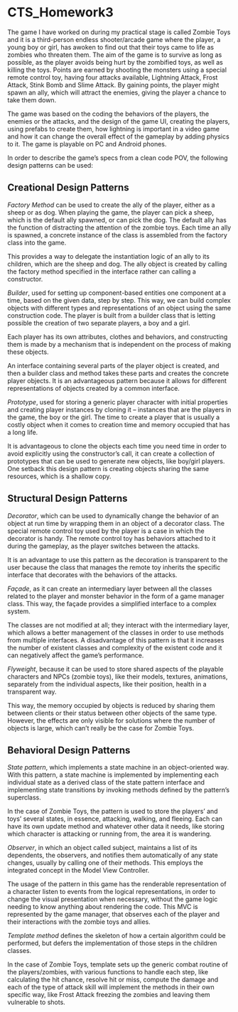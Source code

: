 # CTS_Homework3

The game I have worked on during my practical stage is called Zombie Toys and it is a third-person endless shooter/arcade game where the player, a young boy or girl, has awoken to find out that their toys came to life as zombies who threaten them. The aim of the game is to survive as long as possible, as the player avoids being hurt by the zombified toys, as well as killing the toys. Points are earned by shooting the monsters using a special remote control toy, having four attacks available, Lightning Attack, Frost Attack, Stink Bomb and Slime Attack. By gaining points, the player might spawn an ally, which will attract the enemies, giving the player a chance to take them down.

The game was based on the coding the behaviors of the players, the enemies or the attacks, and the design of the game UI, creating the players, using prefabs to create them, how lightning is important in a video game and how it can change the overall effect of the gameplay by adding physics to it. The game is playable on PC and Android phones.

In order to describe the game’s specs from a clean code POV, the following design patterns can be used:

## Creational Design Patterns

*Factory Method* can be used to create the ally of the player, either as a sheep or as dog. When playing the game, the player can pick a sheep, which is the default ally spawned, or can pick the dog. The default ally has the function of distracting the attention of the zombie toys. Each time an ally is spawned, a concrete instance of the class is assembled from the factory class into the game. 

This provides a way to delegate the instantiation logic of an ally to its children, which are the sheep and dog. The ally object is created by calling the factory method specified in the interface rather can calling a constructor.

*Builder*, used for setting up component-based entities one component at a time, based on the given data, step by step. This way, we can build complex objects with different types and representations of an object using the same construction code. The player is built from a builder class that is letting possible the creation of two separate players, a boy and a girl.

Each player has its own attributes, clothes and behaviors, and constructing them is made by a mechanism that is independent on the process of making these objects. 

An interface containing several parts of the player object is created, and then a builder class and method takes these parts and creates the concrete player objects. It is an advantageous pattern because it allows for different representations of objects created by a common interface.

*Prototype*, used for storing a generic player character with initial properties and creating player instances by cloning it – instances that are the players in the game, the boy or the girl. The time to create a player that is usually a costly object when it comes to creation time and memory occupied that has a long life.

It is advantageous to clone the objects each time you need time in order to avoid explicitly using the constructor’s call, it can create a collection of prototypes that can be used to generate new objects, like boy/girl players. One setback this design pattern is creating objects sharing the same resources, which is a shallow copy.

## Structural Design Patterns

*Decorator*, which can be used to dynamically change the behavior of an object at run time by wrapping them in an object of a decorator class. The special remote control toy used by the player is a case in which the decorator is handy. The remote control toy has behaviors attached to it during the gameplay, as the player switches between the attacks.

It is an advantage to use this pattern as the decoration is transparent to the user because the class that manages the remote toy inherits the specific interface that decorates with the behaviors of the attacks.

*Façade*, as it can create an intermediary layer between all the classes related to the player and monster behavior in the form of a game manager class. This way, the façade provides a simplified interface to a complex system. 

The classes are not modified at all; they interact with the intermediary layer, which allows a better management of the classes in order to use methods from multiple interfaces. A disadvantage of this pattern is that it increases the number of existent classes and complexity of the existent code and it can negatively affect the game’s performance.

*Flyweight*, because it can be used to store shared aspects of the playable characters and NPCs (zombie toys), like their models, textures, animations, separately from the individual aspects, like their position, health in a transparent way. 

This way, the memory occupied by objects is reduced by sharing them between clients or their status between other objects of the same type. However, the effects are only visible for solutions where the number of objects is large, which can’t really be the case for Zombie Toys.

## Behavioral Design Patterns

*State pattern*, which implements a state machine in an object-oriented way. With this pattern, a state machine is implemented by implementing each individual state as a derived class of the state pattern interface and implementing state transitions by invoking methods defined by the pattern’s superclass.

In the case of Zombie Toys, the pattern is used to store the players’ and toys’ several states, in essence, attacking, walking, and fleeing. Each can have its own update method and whatever other data it needs, like storing which character is attacking or running from, the area it is wandering.

*Observer*, in which an object called subject, maintains a list of its dependents, the observers, and notifies them automatically of any state changes, usually by calling one of their methods. This employs the integrated concept in the Model View Controller.

The usage of the pattern in this game has the renderable representation of a character listen to events from the logical representations, in order to change the visual presentation when necessary, without the game logic needing to know anything about rendering the code. This MVC is represented by the game manager, that observes each of the player and their interactions with the zombie toys and allies.

*Template method* defines the skeleton of how a certain algorithm could be performed, but defers the implementation of those steps in the children classes.

In the case of Zombie Toys, template sets up the generic combat routine of the players/zombies, with various functions to handle each step, like calculating the hit chance, resolve hit or miss, compute the damage and each of the type of attack skill will implement the methods in their own specific way, like Frost Attack freezing the zombies and leaving them vulnerable to shots.
